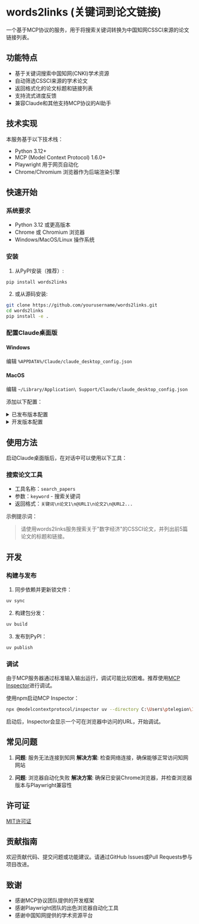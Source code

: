 # words2links (关键词到论文链接)

一个基于MCP协议的服务，用于将搜索关键词转换为中国知网CSSCI来源的论文链接列表。

## 功能特点

- 基于关键词搜索中国知网(CNKI)学术资源
- 自动筛选CSSCI来源的学术论文
- 返回格式化的论文标题和链接列表
- 支持流式进度反馈
- 兼容Claude和其他支持MCP协议的AI助手

## 技术实现

本服务基于以下技术栈：
- Python 3.12+
- MCP (Model Context Protocol) 1.6.0+
- Playwright 用于网页自动化
- Chrome/Chromium 浏览器作为后端渲染引擎

## 快速开始

### 系统要求
- Python 3.12 或更高版本
- Chrome 或 Chromium 浏览器
- Windows/MacOS/Linux 操作系统

### 安装

1. 从PyPI安装（推荐）:
```bash
pip install words2links
```

2. 或从源码安装:
```bash
git clone https://github.com/yourusername/words2links.git
cd words2links
pip install -e .
```

### 配置Claude桌面版

#### Windows
编辑 `%APPDATA%/Claude/claude_desktop_config.json`

#### MacOS
编辑 `~/Library/Application\ Support/Claude/claude_desktop_config.json`

添加以下配置：

<details>
  <summary>已发布版本配置</summary>
  
```json
"mcpServers": {
  "words2links": {
    "command": "uvx",
    "args": [
      "words2links"
    ]
  }
}
```
</details>

<details>
  <summary>开发版本配置</summary>
  
```json
"mcpServers": {
  "words2links": {
    "command": "uv",
    "args": [
      "--directory",
      "C:\\Users\\ptelegion\\1st_cursor_proj\\kwds2rslt\\words2links",
      "run",
      "words2links"
    ]
  }
}
```
</details>

## 使用方法

启动Claude桌面版后，在对话中可以使用以下工具：

### 搜索论文工具
- 工具名称：`search_papers`
- 参数：`keyword` - 搜索关键词
- 返回格式：`关键词\n论文1\n@URL1\n论文2\n@URL2...`

示例提示词：
> 请使用words2links服务搜索关于"数字经济"的CSSCI论文，并列出前5篇论文的标题和链接。

## 开发

### 构建与发布

1. 同步依赖并更新锁文件：
```bash
uv sync
```

2. 构建包分发：
```bash
uv build
```

3. 发布到PyPI：
```bash
uv publish
```

### 调试

由于MCP服务器通过标准输入输出运行，调试可能比较困难。推荐使用[MCP Inspector](https://github.com/modelcontextprotocol/inspector)进行调试。

使用npm启动MCP Inspector：
```bash
npx @modelcontextprotocol/inspector uv --directory C:\Users\ptelegion\1st_cursor_proj\kwds2rslt\words2links run words2links
```

启动后，Inspector会显示一个可在浏览器中访问的URL，开始调试。

## 常见问题

1. **问题**: 服务无法连接到知网
   **解决方案**: 检查网络连接，确保能够正常访问知网网站

2. **问题**: 浏览器自动化失败
   **解决方案**: 确保已安装Chrome浏览器，并检查浏览器版本与Playwright兼容性

## 许可证

[MIT许可证](LICENSE)

## 贡献指南

欢迎贡献代码、提交问题或功能建议。请通过GitHub Issues或Pull Requests参与项目改进。

## 致谢

- 感谢MCP协议团队提供的开发框架
- 感谢Playwright团队的出色浏览器自动化工具
- 感谢中国知网提供的学术资源平台